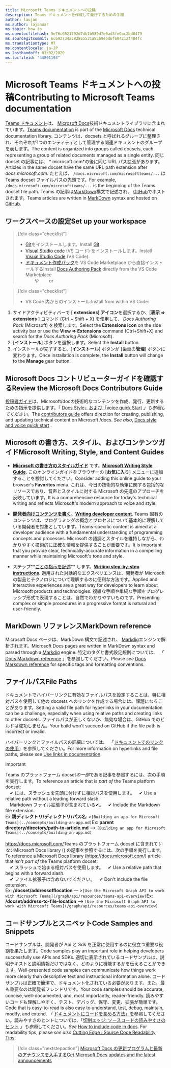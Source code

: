 ```yaml
---
title: Microsoft Teams ドキュメントへの投稿
description: Teams ドキュメントを作成して発行するための手順
author: laujan
ms.author: lajanuar
ms.topic: how to
ms.openlocfilehash: 5e76c6521792d7db1b589d7e6ad3fe0ac2bd8479
ms.sourcegitcommit: 6c692734a382865531a83b9ebd6f604212f484fc
ms.translationtype: MT
ms.contentlocale: ja-JP
ms.lasthandoff: 03/02/2020
ms.locfileid: "44801193"
---
```

# <a name="contributing-to-microsoft-teams-documentation"></a><span data-ttu-id="ccea0-103">Microsoft Teams ドキュメントへの投稿</span><span class="sxs-lookup"><span data-stu-id="ccea0-103">Contributing to Microsoft Teams documentation</span></span>

<span data-ttu-id="ccea0-104">[Teams ドキュメント](/microsoftteams/platform/overview)は、 [Microsoft Docs](https://docs.microsoft.com/)技術ドキュメントライブラリに含まれています。</span><span class="sxs-lookup"><span data-stu-id="ccea0-104">[Teams documentation](/microsoftteams/platform/overview) is part of the [Microsoft Docs](https://docs.microsoft.com/) technical documentation library.</span></span> <span data-ttu-id="ccea0-105">コンテンツは、docsets と呼ばれるグループに整理され、それぞれが1つのエンティティとして管理する関連ドキュメントのグループを表します。</span><span class="sxs-lookup"><span data-stu-id="ccea0-105">The content is organized into groups called docsets, each representing a group of related documents managed as a single entity.</span></span> <span data-ttu-id="ccea0-106">同じ docset の記事には、 \* <span></span> microsoft.com\*の後に同じ URL パス拡張があります。</span><span class="sxs-lookup"><span data-stu-id="ccea0-106">Articles in the same docset have the same URL path extension after *docs<span></span>.microsoft.com*.</span></span>  <span data-ttu-id="ccea0-107">たとえば、 `/docs.microsoft.com/microsoftteams/...` は Teams docset ファイルパスの先頭です。</span><span class="sxs-lookup"><span data-stu-id="ccea0-107">For example,  `/docs.microsoft.com/microsoftteams/...`   is the beginning of the Teams docset file path.</span></span> <span data-ttu-id="ccea0-108">Teams の記事は[MarkDown](#markdown-reference)構文で記述され、 [GitHub](https://github.com/MicrosoftDocs/msteams-docs/tree/master/msteams-platform)でホストされます。</span><span class="sxs-lookup"><span data-stu-id="ccea0-108">Teams articles are written in  [MarkDown](#markdown-reference) syntax and hosted on [GitHub](https://github.com/MicrosoftDocs/msteams-docs/tree/master/msteams-platform).</span></span>

## <a name="set-up-your-workspace"></a><span data-ttu-id="ccea0-109">ワークスペースの設定</span><span class="sxs-lookup"><span data-stu-id="ccea0-109">Set up your workspace</span></span>

> [!div class="checklist"]
>
> * <span data-ttu-id="ccea0-110">[Git](https://git-scm.com/book/en/v2/Getting-Started-Installing-Git)をインストールします。</span><span class="sxs-lookup"><span data-stu-id="ccea0-110">Install [Git](https://git-scm.com/book/en/v2/Getting-Started-Installing-Git).</span></span>
> * <span data-ttu-id="ccea0-111">[Visual Studio code](https://code.visualstudio.com/) (VS コード) をインストールします。</span><span class="sxs-lookup"><span data-stu-id="ccea0-111">Install [Visual Studio Code](https://code.visualstudio.com/) (VS Code).</span></span>
> * <span data-ttu-id="ccea0-112">[ドキュメント作成パック](https://marketplace.visualstudio.com/items?itemName=docsmsft.docs-authoring-pack)を VS Code Marketplace から直接インストールする</span><span class="sxs-lookup"><span data-stu-id="ccea0-112">Install [Docs Authoring Pack](https://marketplace.visualstudio.com/items?itemName=docsmsft.docs-authoring-pack) directly from the VS Code Marketplace</span></span>
<br><span data-ttu-id="ccea0-113">&emsp;&emsp;や</span><span class="sxs-lookup"><span data-stu-id="ccea0-113">&emsp;&emsp; or</span></span>

> [!div class="checklist"]
>
> * <span data-ttu-id="ccea0-114">VS Code 内からのインストール:</span><span class="sxs-lookup"><span data-stu-id="ccea0-114">Install from within VS Code:</span></span>

   1. <span data-ttu-id="ccea0-115">サイドアクティビティバーで [ **extensions] アイコン**を選択するか、[**表示 => extensions** ] コマンド (Ctrl + Shift + X) を使用して、 *Docs Authoring Pack* (Microsoft) を検索します。</span><span class="sxs-lookup"><span data-stu-id="ccea0-115">Select the **Extensions icon** on the side activity bar or use the **View => Extensions** command (Ctrl+Shift+X) and search for the *Docs Authoring Pack* (Microsoft).</span></span>
   1. <span data-ttu-id="ccea0-116">[**インストール**] ボタンを選択します。</span><span class="sxs-lookup"><span data-stu-id="ccea0-116">Select the **Install** button.</span></span>
   1. <span data-ttu-id="ccea0-117">インストールが完了すると、[**インストール**] ボタンが [歯車の**管理**] ボタンに変わります。</span><span class="sxs-lookup"><span data-stu-id="ccea0-117">Once installation is complete, the **Install** button will change to the **Manage** gear button.</span></span>

## <a name="review-the-microsoft-docs-contributors-guide"></a><span data-ttu-id="ccea0-118">Microsoft Docs コントリビューターガイドを確認する</span><span class="sxs-lookup"><span data-stu-id="ccea0-118">Review the Microsoft Docs Contributors Guide</span></span>

<span data-ttu-id="ccea0-119">[投稿者ガイド](/contribute)は、Microsoft/docの技術的なコンテンツを作成、発行、更新するための指示を提供します。「 [Docs Style」および「voice quick Start](/contribute/style-quick-start) *」も参照してください*。</span><span class="sxs-lookup"><span data-stu-id="ccea0-119">The [contributors guide](/contribute) offers direction for creating, publishing, and updating technical content on Microsoft /docs. *See also*, [Docs style and voice quick start](/contribute/style-quick-start) .</span></span>

## <a name="microsoft-writing-style-and-content-guides"></a><span data-ttu-id="ccea0-120">Microsoft の書き方、スタイル、およびコンテンツガイド</span><span class="sxs-lookup"><span data-stu-id="ccea0-120">Microsoft Writing, Style, and Content Guides</span></span>

* <span data-ttu-id="ccea0-121">**[Microsoft の書き方のスタイルガイド](/style-guide/welcome)** です。</span><span class="sxs-lookup"><span data-stu-id="ccea0-121">**[Microsoft Writing Style Guide](/style-guide/welcome)**.</span></span> <span data-ttu-id="ccea0-122">このオンラインガイドをブラウザーの [**お気に入り**] メニューに追加することを検討してください。</span><span class="sxs-lookup"><span data-stu-id="ccea0-122">Consider adding this online guide  to your browser's **Favorites** menu.</span></span> <span data-ttu-id="ccea0-123">これは、今日の技術的な執筆に関する包括的なリソースであり、音声とスタイルに対する Microsoft の先進のアプローチを反映しています。</span><span class="sxs-lookup"><span data-stu-id="ccea0-123">It is a comprehensive resource for today's technical writing and reflects Microsoft's modern approach to voice and style.</span></span>

* <span data-ttu-id="ccea0-124">**[開発者向けコンテンツを書く](/style-guide/developer-content/)**。</span><span class="sxs-lookup"><span data-stu-id="ccea0-124">**[Writing developer content](/style-guide/developer-content/)**.</span></span> <span data-ttu-id="ccea0-125">Teams 固有のコンテンツは、プログラミングの概念とプロセスについて基本的に理解している開発者を対象としています。</span><span class="sxs-lookup"><span data-stu-id="ccea0-125">Teams-specific content is aimed at a developer audience with a fundamental understanding of programming concepts and processes.</span></span> <span data-ttu-id="ccea0-126">Microsoft の語調とスタイルを維持しながら、わかりやすく技術的に正確な情報を提供することが重要です。</span><span class="sxs-lookup"><span data-stu-id="ccea0-126">It is important that you provide clear, technically-accurate information in a compelling manner while maintaining Microsoft's tone and style.</span></span>

* <span data-ttu-id="ccea0-127">ステップ**[ごとの指示を記述](/style-guide/procedures-instructions/writing-step-by-step-instructions)** します。</span><span class="sxs-lookup"><span data-stu-id="ccea0-127">**[Writing step-by-step instructions](/style-guide/procedures-instructions/writing-step-by-step-instructions)**.</span></span> <span data-ttu-id="ccea0-128">適用された対話的なエクスペリエンスは、開発者が Microsoft の製品とテクノロジについて理解するのに便利な方法です。</span><span class="sxs-lookup"><span data-stu-id="ccea0-128">Applied and interactive experiences are a great way for developers to learn about Microsoft products and technologies.</span></span> <span data-ttu-id="ccea0-129">複雑な手順や単純な手順をプログレッシブ形式で表現することは、自然でわかりやすいものです。</span><span class="sxs-lookup"><span data-stu-id="ccea0-129">Presenting complex or simple procedures in a progressive format is natural and user-friendly.</span></span>

## <a name="markdown-reference"></a><span data-ttu-id="ccea0-130">MarkDown リファレンス</span><span class="sxs-lookup"><span data-stu-id="ccea0-130">MarkDown reference</span></span>

 <span data-ttu-id="ccea0-131">Microsoft Docs ページは、MarkDown 構文で記述され、 [Markdig](https://github.com/lunet-io/markdig)エンジンで解析されます。</span><span class="sxs-lookup"><span data-stu-id="ccea0-131">Microsoft Docs pages are written in MarkDown syntax and parsed through a [Markdig](https://github.com/lunet-io/markdig) engine.</span></span> <span data-ttu-id="ccea0-132">特定のタグと書式設定規則については、 *「* [Docs Markdown reference](/contribute/markdown-reference) 」を参照してください。</span><span class="sxs-lookup"><span data-stu-id="ccea0-132">Please *see* [Docs Markdown reference](/contribute/markdown-reference) for specific tags and formatting conventions.</span></span>

## <a name="file-paths"></a><span data-ttu-id="ccea0-133">ファイルパス</span><span class="sxs-lookup"><span data-stu-id="ccea0-133">File Paths</span></span>

<span data-ttu-id="ccea0-134">ドキュメントでハイパーリンクに有効なファイルパスを設定することは、特に相対パスを使用して他の docsets へのリンクを作成する場合には、課題になることがあります。</span><span class="sxs-lookup"><span data-stu-id="ccea0-134">Setting a valid file path for hyperlinks in your documentation can be a challenge, especially when using relative paths and creating links to other docsets.</span></span>  <span data-ttu-id="ccea0-135">ファイルパスが正しくないか、無効な場合は、GitHub でのビルドは成功しません。</span><span class="sxs-lookup"><span data-stu-id="ccea0-135">Your build won't succeed on GitHub if the file path is incorrect or invalid.</span></span>

<span data-ttu-id="ccea0-136">ハイパーリンクとファイルパスの詳細については、 *「* [ドキュメントでのリンクの使用](/contribute/how-to-write-links)」を参照してください。</span><span class="sxs-lookup"><span data-stu-id="ccea0-136">For more information on  hyperlinks and file paths, please *see* [Use links in documentation](/contribute/how-to-write-links).</span></span>

>[!IMPORTANT]
> <span data-ttu-id="ccea0-137">Teams のプラットフォーム docset*の一部*である記事を参照するには、次の手順を実行します。</span><span class="sxs-lookup"><span data-stu-id="ccea0-137">To reference an article that is *part of* the Teams platform docset:</span></span><br>
> <span data-ttu-id="ccea0-138">&emsp;&#x2714; には、スラッシュを先頭に付けずに相対パスを使用します。</span><span class="sxs-lookup"><span data-stu-id="ccea0-138">&emsp;&#x2714; Use a relative path without a leading forward slash.</span></span><br>
> <span data-ttu-id="ccea0-139">&emsp;Markdown ファイル拡張子が含まれている&#x2714;。</span><span class="sxs-lookup"><span data-stu-id="ccea0-139">&emsp;&#x2714; Include the Markdown file extension.</span></span><br>
><span data-ttu-id="ccea0-140">Ex:**親ディレクトリ/ディレクトリ/パス名**: >`[Building an app for Microsoft Teams](../concepts/building-an-app.md)`</span><span class="sxs-lookup"><span data-stu-id="ccea0-140">Ex:  **parent directory/directory/path-to-article.md** —> `[Building an app for Microsoft Teams](../concepts/building-an-app.md)`</span></span> <br><br>
> <span data-ttu-id="ccea0-141"><https://docs.microsoft.com/>Teams のプラットフォーム docset に含まれて*いない*Microsoft Docs library () の記事を参照するには、次の手順を実行します。</span><span class="sxs-lookup"><span data-stu-id="ccea0-141">To reference a Microsoft Docs library (<https://docs.microsoft.com/>) article that *isn't part of* the Teams platform docset:</span></span><br>
> <span data-ttu-id="ccea0-142">&emsp;&#x2714; スラッシュで始まる相対パスを使用します。</span><span class="sxs-lookup"><span data-stu-id="ccea0-142">&emsp;&#x2714; Use a relative path that begins with a forward slash.</span></span><br>
> <span data-ttu-id="ccea0-143">&emsp;&#x2714; ファイル拡張子は含めないでください。</span><span class="sxs-lookup"><span data-stu-id="ccea0-143">&emsp;&#x2714; Don't include the file extension.</span></span> <br> <span data-ttu-id="ccea0-144">Ex: **/docset/addressofflocation** — >`[Use the Microsoft Graph API to work with Microsoft Teams](/graph/api/resources/teams-api-overview)`</span><span class="sxs-lookup"><span data-stu-id="ccea0-144">Ex:  **/docset/address-to-file-location** —> `[Use the Microsoft Graph API to work with Microsoft Teams](/graph/api/resources/teams-api-overview)`</span></span>
>

## <a name="code-samples-and-snippets"></a><span data-ttu-id="ccea0-145">コードサンプルとスニペット</span><span class="sxs-lookup"><span data-stu-id="ccea0-145">Code Samples and Snippets</span></span>

<span data-ttu-id="ccea0-146">コードサンプルは、開発者が Api と Sdk を正常に使用するのに役立つ重要な役割を果たします。</span><span class="sxs-lookup"><span data-stu-id="ccea0-146">Code samples play an important role in helping developers successfully use APIs and SDKs.</span></span> <span data-ttu-id="ccea0-147">適切に表示されているコードサンプルは、説明テキストと説明情報だけではなく、どのように機能するかを伝えることができます。</span><span class="sxs-lookup"><span data-stu-id="ccea0-147">Well-presented code samples can communicate how things work more clearly than descriptive text and instructional information alone.</span></span> <span data-ttu-id="ccea0-148">コードサンプルは正確で簡潔で、ドキュメント化されている必要があります。また、最も重要なのは閲覧者フレンドリです。</span><span class="sxs-lookup"><span data-stu-id="ccea0-148">Your code samples should be accurate, concise, well-documented, and, most importantly, reader-friendly.</span></span> <span data-ttu-id="ccea0-149">読みやすいコードも理解しやすく、テスト、デバッグ、保守、変更、拡張が簡単です。</span><span class="sxs-lookup"><span data-stu-id="ccea0-149">Code that is easy-to-read is also easy to understand, test, debug, maintain, modify, and extend.</span></span> <span data-ttu-id="ccea0-150">*「* [ドキュメントにコードを含める方法」を](/contribute/code-in-docs)参照してください。読みやすさのヒントについては、「[切削エッジ: ソースコードの読みやすさのヒント](/archive/msdn-magazine/2014/october/cutting-edge-source-code-readability-tips) *」も参照*してください。</span><span class="sxs-lookup"><span data-stu-id="ccea0-150">*See* [How to include code in docs](/contribute/code-in-docs). For readability tips, please *see also* [Cutting Edge : Source Code Readability Tips](/archive/msdn-magazine/2014/october/cutting-edge-source-code-readability-tips).</span></span>

> [!div class="nextstepaction"]
> [<span data-ttu-id="ccea0-151">Microsoft Docs の更新プログラムと最新のアナウンスを入手する</span><span class="sxs-lookup"><span data-stu-id="ccea0-151">Get Microsoft Docs updates and the latest announcements</span></span>](/teamblog)
